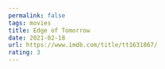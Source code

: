 ```yaml
---
permalink: false
tags: movies
title: Edge of Tomorrow
date: 2021-02-18
url: https://www.imdb.com/title/tt1631867/
rating: 3
---
```

